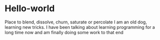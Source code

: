 # Hello-world
Place to blend, dissolve, churn, saturate or percolate
I am an old dog, learning new tricks.  I have been talking about learning programming for a long time now and am finally doing some work to that end
